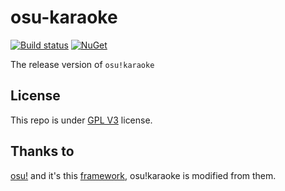 # osu-karaoke

[![Build status](https://ci.appveyor.com/api/projects/status/toy4vlii1t2vl8yr?svg=true)](https://ci.appveyor.com/project/andy840119/osu-karaoke-release)
[![NuGet](https://img.shields.io/badge/月子我婆-passed-ff69b4.svg)](https://github.com/osu-Karaoke/osu-Karaoke)

The release version of `osu!karaoke`

## License

This repo is under [GPL V3](LICENSE) license.

## Thanks to

[osu!](https://github.com/ppy/osu) and it's this [framework](https://github.com/ppy/osu-framework), osu!karaoke is modified from them.
